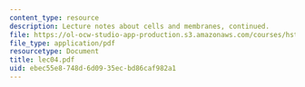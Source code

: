 ```yaml
---
content_type: resource
description: Lecture notes about cells and membranes, continued.
file: https://ol-ocw-studio-app-production.s3.amazonaws.com/courses/hst-410j-projects-in-microscale-engineering-for-the-life-sciences-spring-2007/ebec55e8748d6d0935ecbd86caf982a1_lec04.pdf
file_type: application/pdf
resourcetype: Document
title: lec04.pdf
uid: ebec55e8-748d-6d09-35ec-bd86caf982a1
---
```


